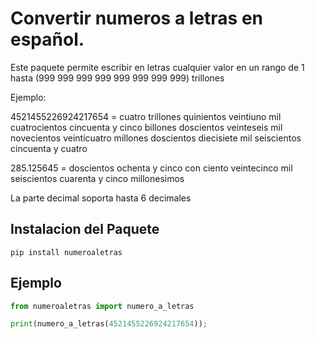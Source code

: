# Convertir numeros a letras en español.

Este paquete permite escribir en letras cualquier valor en un rango de 1 hasta (999 999 999 999 999 999 999 999) trillones 

Ejemplo:

4521455226924217654 = cuatro trillones quinientos veintiuno mil cuatrocientos cincuenta y cinco billones doscientos veinteseis mil novecientos veinticuatro millones doscientos diecisiete mil seiscientos cincuenta y cuatro

285.125645 = doscientos ochenta y cinco con ciento veintecinco mil seiscientos cuarenta y cinco millonesimos

La parte decimal soporta hasta 6 decimales


## Instalacion del Paquete
```shell
pip install numeroaletras
```
## Ejemplo
```python
from numeroaletras import numero_a_letras

print(numero_a_letras(4521455226924217654));
```